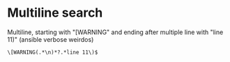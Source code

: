 # Multiline search
Multiline, starting with "\[WARNING" and ending after multiple line with "line 11)" (ansible verbose weirdos)

```txt
\[WARNING(.*\n)*?.*line 11\)$
```
